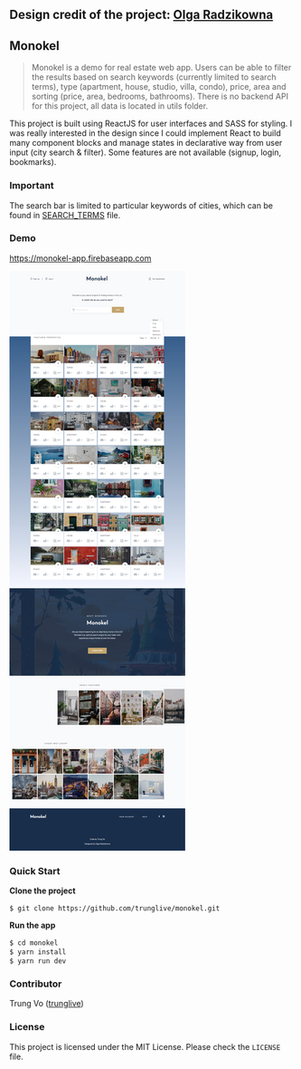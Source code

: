## **Design credit of the project: [Olga Radzikowna](https://dribbble.com/shots/4177962-Find-fancy-home-abroad/attachments/954897)**

## Monokel

> Monokel is a demo for real estate web app. Users can be able to filter the results based on search keywords (currently limited to search terms), type (apartment, house, studio, villa, condo), price, area and sorting (price, area, bedrooms, bathrooms). There is no backend API for this project, all data is located in utils folder.

This project is built using ReactJS for user interfaces and SASS for styling. I was really interested in the design since I could implement React to build many component blocks and manage states in declarative way from user input (city search & filter). Some features are not available (signup, login, bookmarks).

### Important

The search bar is limited to particular keywords of cities, which can be found in
[SEARCH_TERMS](SEARCH_TERMS.md) file.

### Demo

https://monokel-app.firebaseapp.com

![monokel](monokel-demo.jpg)

### Quick Start

**Clone the project**

```shell
$ git clone https://github.com/trunglive/monokel.git
```

**Run the app**

```shell
$ cd monokel
$ yarn install
$ yarn run dev
```

### Contributor

Trung Vo ([trunglive](https://github.com/trunglive))

### License

This project is licensed under the MIT License. Please check the `LICENSE` file.
